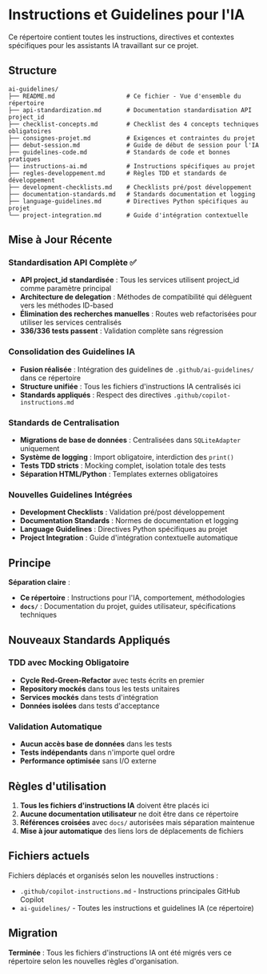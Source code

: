 # Instructions et Guidelines pour l'IA

Ce répertoire contient toutes les instructions, directives et contextes spécifiques pour les assistants IA travaillant sur ce projet.

## Structure

```
ai-guidelines/
├── README.md                    # Ce fichier - Vue d'ensemble du répertoire
├── api-standardization.md       # Documentation standardisation API project_id
├── checklist-concepts.md        # Checklist des 4 concepts techniques obligatoires
├── consignes-projet.md          # Exigences et contraintes du projet
├── debut-session.md             # Guide de début de session pour l'IA
├── guidelines-code.md           # Standards de code et bonnes pratiques
├── instructions-ai.md           # Instructions spécifiques au projet
├── regles-developpement.md      # Règles TDD et standards de développement
├── development-checklists.md    # Checklists pré/post développement
├── documentation-standards.md   # Standards documentation et logging
├── language-guidelines.md       # Directives Python spécifiques au projet
└── project-integration.md       # Guide d'intégration contextuelle
```

## Mise à Jour Récente

### Standardisation API Complète ✅
- **API project_id standardisée** : Tous les services utilisent project_id comme paramètre principal
- **Architecture de delegation** : Méthodes de compatibilité qui délèguent vers les méthodes ID-based
- **Élimination des recherches manuelles** : Routes web refactorisées pour utiliser les services centralisés
- **336/336 tests passent** : Validation complète sans régression

### Consolidation des Guidelines IA
- **Fusion réalisée** : Intégration des guidelines de `.github/ai-guidelines/` dans ce répertoire
- **Structure unifiée** : Tous les fichiers d'instructions IA centralisés ici
- **Standards appliqués** : Respect des directives `.github/copilot-instructions.md`

### Standards de Centralisation
- **Migrations de base de données** : Centralisées dans `SQLiteAdapter` uniquement
- **Système de logging** : Import obligatoire, interdiction des `print()`
- **Tests TDD stricts** : Mocking complet, isolation totale des tests
- **Séparation HTML/Python** : Templates externes obligatoires

### Nouvelles Guidelines Intégrées
- **Development Checklists** : Validation pré/post développement
- **Documentation Standards** : Normes de documentation et logging
- **Language Guidelines** : Directives Python spécifiques au projet
- **Project Integration** : Guide d'intégration contextuelle automatique

## Principe

**Séparation claire** : 
- **Ce répertoire** : Instructions pour l'IA, comportement, méthodologies
- **`docs/`** : Documentation du projet, guides utilisateur, spécifications techniques

## Nouveaux Standards Appliqués

### TDD avec Mocking Obligatoire
- **Cycle Red-Green-Refactor** avec tests écrits en premier
- **Repository mockés** dans tous les tests unitaires
- **Services mockés** dans tests d'intégration
- **Données isolées** dans tests d'acceptance

### Validation Automatique
- **Aucun accès base de données** dans les tests
- **Tests indépendants** dans n'importe quel ordre
- **Performance optimisée** sans I/O externe

## Règles d'utilisation

1. **Tous les fichiers d'instructions IA** doivent être placés ici
2. **Aucune documentation utilisateur** ne doit être dans ce répertoire
3. **Références croisées** avec `docs/` autorisées mais séparation maintenue
4. **Mise à jour automatique** des liens lors de déplacements de fichiers

## Fichiers actuels

Fichiers déplacés et organisés selon les nouvelles instructions :
- `.github/copilot-instructions.md` - Instructions principales GitHub Copilot
- `ai-guidelines/` - Toutes les instructions et guidelines IA (ce répertoire)

## Migration

**Terminée** : Tous les fichiers d'instructions IA ont été migrés vers ce répertoire selon les nouvelles règles d'organisation.
